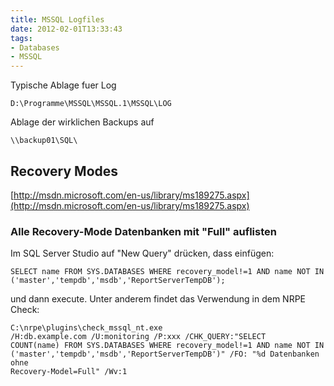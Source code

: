 ```yaml
---
title: MSSQL Logfiles
date: 2012-02-01T13:33:43
tags: 
- Databases
- MSSQL
---
```


Typische Ablage fuer Log

    D:\Programme\MSSQL\MSSQL.1\MSSQL\LOG

Ablage der wirklichen Backups auf

    \\backup01\SQL\

## Recovery Modes

[http://msdn.microsoft.com/en-us/library/ms189275.aspx](http://msdn.microsoft.com/en-us/library/ms189275.aspx)

### Alle Recovery-Mode Datenbanken mit "Full" auflisten

Im SQL Server Studio auf "New Query" drücken, dass einfügen:

~~~
SELECT name FROM SYS.DATABASES WHERE recovery_model!=1 AND name NOT IN
('master','tempdb','msdb','ReportServerTempDB');
~~~

und dann execute. Unter anderem findet das Verwendung in dem NRPE Check:

~~~
C:\nrpe\plugins\check_mssql_nt.exe
/H:db.example.com /U:monitoring /P:xxx /CHK_QUERY:"SELECT
COUNT(name) FROM SYS.DATABASES WHERE recovery_model!=1 AND name NOT IN
('master','tempdb','msdb','ReportServerTempDB')" /FO: "%d Datenbanken ohne
Recovery-Model=Full" /Wv:1
~~~